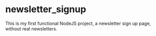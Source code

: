 # newsletter_signup
This is my first functional NodeJS project, a newsletter sign up page, without real newsletters.
